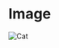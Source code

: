 # Image
![Cat](https://user-images.githubusercontent.com/100398103/155775548-47b7a240-6c49-409a-9d96-f6c6f706bb82.jpg)
